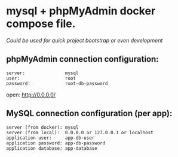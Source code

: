 # mysql + phpMyAdmin docker compose file.

_Could be used for quick project bootstrap or even development_

## phpMyAdmin connection configuration:

```
server:               mysql
user:                 root
password:             root-db-password
```

open: http://0.0.0.0/

## MySQL connection configuration (per app):

```
server (from docker): mysql
server (from local):  0.0.0.0 or 127.0.0.1 or localhost
application user:     app-db-user
application password: app-db-password
application database: app-database
```
